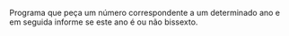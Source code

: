  Programa que peça um número correspondente a um determinado ano
 e em seguida informe se este ano é ou não bissexto. 
 

 

